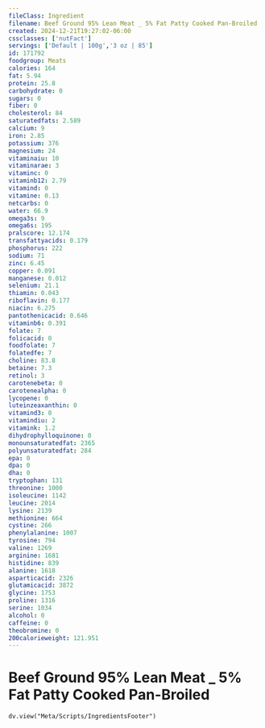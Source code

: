 ```yaml
---
fileClass: Ingredient
filename: Beef Ground 95% Lean Meat _ 5% Fat Patty Cooked Pan-Broiled
created: 2024-12-21T19:27:02-06:00
cssclasses: ['nutFact']
servings: ['Default | 100g','3 oz | 85']
id: 171792
foodgroup: Meats
calories: 164
fat: 5.94
protein: 25.8
carbohydrate: 0
sugars: 0
fiber: 0
cholesterol: 84
saturatedfats: 2.589
calcium: 9
iron: 2.85
potassium: 376
magnesium: 24
vitaminaiu: 10
vitaminarae: 3
vitaminc: 0
vitaminb12: 2.79
vitamind: 0
vitamine: 0.13
netcarbs: 0
water: 66.9
omega3s: 9
omega6s: 195
pralscore: 12.174
transfattyacids: 0.179
phosphorus: 222
sodium: 71
zinc: 6.45
copper: 0.091
manganese: 0.012
selenium: 21.1
thiamin: 0.043
riboflavin: 0.177
niacin: 6.275
pantothenicacid: 0.646
vitaminb6: 0.391
folate: 7
folicacid: 0
foodfolate: 7
folatedfe: 7
choline: 83.8
betaine: 7.3
retinol: 3
carotenebeta: 0
carotenealpha: 0
lycopene: 0
luteinzeaxanthin: 0
vitamind3: 0
vitamindiu: 2
vitamink: 1.2
dihydrophylloquinone: 0
monounsaturatedfat: 2365
polyunsaturatedfat: 284
epa: 0
dpa: 0
dha: 0
tryptophan: 131
threonine: 1000
isoleucine: 1142
leucine: 2014
lysine: 2139
methionine: 664
cystine: 266
phenylalanine: 1007
tyrosine: 794
valine: 1269
arginine: 1681
histidine: 839
alanine: 1618
asparticacid: 2326
glutamicacid: 3872
glycine: 1753
proline: 1316
serine: 1034
alcohol: 0
caffeine: 0
theobromine: 0
200calorieweight: 121.951
---
```


# Beef Ground 95% Lean Meat _ 5% Fat Patty Cooked Pan-Broiled

```dataviewjs
dv.view("Meta/Scripts/IngredientsFooter")
```